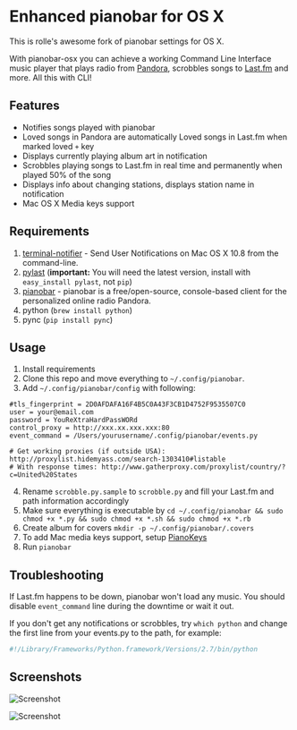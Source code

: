 Enhanced pianobar for OS X
================

This is rolle's awesome fork of pianobar settings for OS X.

With pianobar-osx you can achieve a working Command Line Interface music player that plays radio from [Pandora](https://www.pandora.com), scrobbles songs to [Last.fm](http://www.last.fm) and more. All this with CLI!

## Features

- Notifies songs played with pianobar
- Loved songs in Pandora are automatically Loved songs in Last.fm when marked loved `+` key
- Displays currently playing album art in notification
- Scrobbles playing songs to Last.fm in real time and permanently when played 50% of the song
- Displays info about changing stations, displays station name in notification
- Mac OS X Media keys support

## Requirements

1. [terminal-notifier](https://github.com/julienXX/terminal-notifier) - Send User Notifications on Mac OS X 10.8 from the command-line.
2. [pylast](https://github.com/pylast/pylast) (**important:** You will need the latest version, install with `easy_install pylast`, not `pip`)
3. [pianobar](https://6xq.net/pianobar/) - pianobar is a free/open-source, console-based client for the personalized online radio Pandora.
4. python (`brew install python`)
5. pync (`pip install pync`)

## Usage

1. Install requirements
2. Clone this repo and move everything to `~/.config/pianobar`.
3. Add `~/.config/pianobar/config` with following:

````
#tls_fingerprint = 2D0AFDAFA16F4B5C0A43F3CB1D4752F9535507C0
user = your@email.com
password = YouReXtraHardPassWORd
control_proxy = http://xxx.xx.xxx.xxx:80
event_command = /Users/yourusername/.config/pianobar/events.py

# Get working proxies (if outside USA): http://proxylist.hidemyass.com/search-1303410#listable
# With response times: http://www.gatherproxy.com/proxylist/country/?c=United%20States
````

4. Rename `scrobble.py.sample` to `scrobble.py` and fill your Last.fm and path information accordingly
6. Make sure everything is executable by `cd ~/.config/pianobar && sudo chmod +x *.py && sudo chmod +x *.sh && sudo chmod +x *.rb`
5. Create album for covers `mkdir -p ~/.config/pianobar/.covers`
6. To add Mac media keys support, setup [PianoKeys](https://github.com/shayne/PianoKeys)
7. Run `pianobar`

## Troubleshooting

If Last.fm happens to be down, pianobar won't load any music. You should disable `event_command` line during the downtime or wait it out.

If you don't get any notifications or scrobbles, try `which python` and change the first line from your events.py to the path, for example:

``` python
#!/Library/Frameworks/Python.framework/Versions/2.7/bin/python
```

## Screenshots

![](https://dl.dropboxusercontent.com/u/18447700/pianobar-nowplaying.png "Screenshot")

![](https://dl.dropboxusercontent.com/u/18447700/pianobar-loved-new.png "Screenshot")
